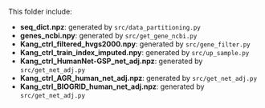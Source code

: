 This folder include:

* **seq_dict.npz**: generated by `src/data_partitioning.py`
* **genes_ncbi.npy**: generated by `src/get_gene_ncbi.py`
* **Kang_ctrl_filtered_hvgs2000.npy**: generated by `src/gene_filter.py`
* **Kang_ctrl_train_index_imputed.npy**: generated by `src/up_sample.py`
* **Kang_ctrl_HumanNet-GSP_net_adj.npz**: generated by `src/get_net_adj.py`
* **Kang_ctrl_AGR_human_net_adj.npz**: generated by `src/get_net_adj.py`
* **Kang_ctrl_BIOGRID_human_net_adj.npz**: generated by `src/get_net_adj.py`

